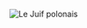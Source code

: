 ![Le Juif polonais](https://upload.wikimedia.org/wikipedia/commons/thumb/9/91/Hygrocybe_miniata_-_Ferndale_Park.jpg/350px-Hygrocybe_miniata_-_Ferndale_Park.jpg)